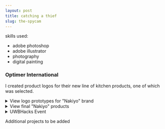 ```yaml
---
layout: post
title: catching a thief
slug: the-spycam
---
```


skills used:
 - adobe photoshop
 - adobe illustrator
 - photography
 - digital painting

### Optimer International 
I created product logos for their new line of kitchen products, one of which was selected.
<details><summary>View logo prototypes for "Nakiyo" brand</summary>

![Logo set 1](assets\images\graphics\weekend1-8.jpg)
![Logo set 2](assets\images\graphics\weekend2-8.jpg)
![Logo set 3](assets\images\graphics\weekend3-8.jpg)
![Logo set 4](assets\images\graphics\weekend4-8.jpg)
![Logo set 5](assets\images\graphics\weekend5-8.jpg)
![Logo set 6](assets\images\graphics\weekend6-8.jpg)
</details>

<details><summary>View final "Nakiyo" products</summary>

![black nakiyo knife](assets\images\graphics\nakiyo1.png)
![nakiyo knife set](assets\images\graphics\set1a.webp)

</details>


<details><summary>UWBHacks Event</summary>

![uwbhacks magnet](assets\images\graphics\event-magnet.jpg)
</details>

Additional projects to be added